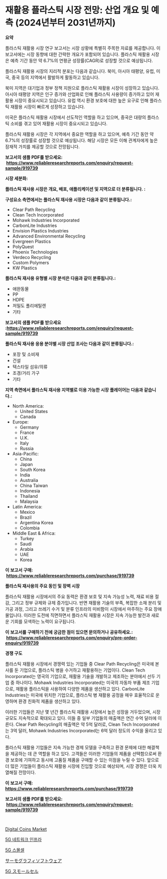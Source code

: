 <p><h1>재활용 플라스틱 시장 전망: 산업 개요 및 예측 (2024년부터 2031년까지)</h1></p><p><strong>요약</strong></p>
<p><p>플라스틱 재활용 시장 연구 보고서는 시장 상황에 특별히 주목한 자료를 제공합니다. 이 보고서에는 시장 동향에 대한 간략한 개요가 포함되어 있습니다. 플라스틱 재활용 시장은 예측 기간 동안 약 6.7%의 연평균 성장률(CAGR)로 성장할 것으로 예상됩니다.</p><p>플라스틱 재활용 시장의 지리적 분포는 다음과 같습니다. 북미, 아시아 태평양, 유럽, 미국, 중국 등의 지역에서 활발하게 활동하고 있습니다.</p><p>북미 지역은 대기업과 정부 정책 지원으로 플라스틱 재활용 시장이 성장하고 있습니다. 아시아 태평양 지역은 인구 증가와 산업화로 인해 플라스틱 사용량이 증가하고 있어 재활용 시장이 중요시되고 있습니다. 유럽 역시 환경 보호에 대한 높은 요구로 인해 플라스틱 재활용 시장이 빠르게 성장하고 있습니다.</p><p>미국은 플라스틱 재활용 시장에서 선도적인 역할을 하고 있으며, 중국은 대량의 플라스틱 소비를 겪고 있어 재활용 시장이 중요시되고 있습니다.</p><p>플라스틱 재활용 시장은 각 지역에서 중요한 역할을 하고 있으며, 예측 기간 동안 약 6.7%의 성장률로 성장할 것으로 예상됩니다. 해당 시장은 모든 이해 관계자에게 높은 잠재적 가치를 제공할 것으로 전망됩니다.</p></p>
<p><strong>보고서의 샘플 PDF를 받으세요: &nbsp;<a href="https://www.reliableresearchreports.com/enquiry/request-sample/919739">https://www.reliableresearchreports.com/enquiry/request-sample/919739</a></strong></p>
<p><strong>시장 세분화:</strong></p>
<p><strong> 플라스틱 재사용 시장은 개요, 배포, 애플리케이션 및 지역으로 더 분류됩니다. :</strong></p>
<p><strong>구성요소 측면에서는 플라스틱 재사용 시장은 다음과 같이 분류됩니다.:</strong></p>
<p><ul><li>Clear Path Recycling</li><li>Clean Tech Incorporated</li><li>Mohawk Industries Incorporated</li><li>CarbonLite Industries</li><li>Envision Plastics Industries</li><li>Advanced Environmental Recycling</li><li>Evergreen Plastics</li><li>PolyQuest</li><li>Phoenix Technologies</li><li>Verdeco Recycling</li><li>Custom Polymers</li><li>KW Plastics</li></ul></p>
<p><strong> 플라스틱 재사용 유형별 시장 분석은 다음과 같이 분류됩니다.:</strong></p>
<p><ul><li>애완동물</li><li>PP</li><li>HDPE</li><li>저밀도 폴리에틸렌</li><li>기타</li></ul></p>
<p><strong>보고서의 샘플 PDF를 받으세요 :<a href="https://www.reliableresearchreports.com/enquiry/request-sample/919739">https://www.reliableresearchreports.com/enquiry/request-sample/919739</a></strong></p>
<p><strong> 플라스틱 재사용 응용 분야별 시장 산업 조사는 다음과 같이 분류됩니다.:</strong></p>
<p><ul><li>포장 및 소비재</li><li>건설</li><li>텍스타일 섬유/의류</li><li>조경/거리 가구</li><li>기타</li></ul></p>
<p><strong>지역 측면에서 플라스틱 재사용 지역별로 이용 가능한 시장 플레이어는 다음과 같습니다.:</strong></p>
<p><ul>
    <li>
        North America:
        <ul>
            <li>United States</li>
            <li>Canada</li>
        </ul>
    </li>
    <li>
        Europe:
        <ul>
            <li>Germany</li>
            <li>France</li>
            <li>U.K.</li>
            <li>Italy</li>
            <li>Russia</li>
        </ul>
    </li>
    <li>
        Asia-Pacific:
        <ul>
            <li>China</li>
            <li>Japan</li>
            <li>South Korea</li>
            <li>India</li>
            <li>Australia</li>
            <li>China Taiwan</li>
            <li>Indonesia</li>
            <li>Thailand</li>
            <li>Malaysia</li>
        </ul>
    </li>
    <li>
        Latin America:
        <ul>
            <li>Mexico</li>
            <li>Brazil</li>
            <li>Argentina Korea</li>
            <li>Colombia</li>
        </ul>
    </li>
    <li>
        Middle East & Africa:
        <ul>
            <li>Turkey</li>
            <li>Saudi</li>
            <li>Arabia</li>
            <li>UAE</li>
            <li>Korea</li>
        </ul>
    </li>
    </ul></p>
<p><strong>이 보고서 구매: &nbsp;<a href="https://www.reliableresearchreports.com/purchase/919739">https://www.reliableresearchreports.com/purchase/919739</a></strong></p>
<p><strong>플라스틱 재사용의 주요 동인 및 장벽 시장</strong></p>
<p><p>플라스틱 재활용 시장에서의 주요 동력은 환경 보호 및 지속 가능성 노력, 재료 비용 절감, 그리고 정부 규제와 규제 증가입니다. 반면 재활용 기술의 부족, 복잡한 소재 분리 및 가공 과정, 그리고 쓰레기 수거 및 분류 인프라의 미비함이 시장에서 마주하는 주요 장애물입니다. 이러한 도전에 직면하면서 플라스틱 재활용 시장은 지속 가능한 발전과 새로운 기회를 모색하는 노력이 요구됩니다.</p></p>
<p><strong>이 보고서를 구매하기 전에 궁금한 점이 있으면 문의하거나 공유하세요.: &nbsp;<a href="https://www.reliableresearchreports.com/enquiry/pre-order-enquiry/919739">https://www.reliableresearchreports.com/enquiry/pre-order-enquiry/919739</a></strong></p>
<p><strong>경쟁 구도</strong></p>
<p><p>플라스틱 재활용 시장에서 경쟁력 있는 기업들 중 Clear Path Recycling은 미국에 본사를 둔 기업으로, 플라스틱 병을 수거하고 재활용하는 기업이다. Clean Tech Incorporated는 영국의 기업으로, 재활용 기술을 개발하고 제조하는 분야에서 선두 기업 중 하나이다. Mohawk Industries Incorporated는 미국의 자동차 부품 제조 기업으로, 재활용 플라스틱을 사용하여 다양한 제품을 생산하고 있다. CarbonLite Industries는 미국에 위치한 기업으로, 플라스틱 병 재활용 공정을 매우 효율적으로 운영하며 환경 친화적 제품을 생산하고 있다.</p><p>이러한 기업들은 지난 몇 년간 플라스틱 재활용 시장에서 높은 성장을 거두었으며, 시장 규모도 지속적으로 확대되고 있다. 이들 중 일부 기업들의 매출액은 연간 수억 달러에 이른다. Clear Path Recycling의 매출액은 약 5억 달러로, Clean Tech Incorporated는 3억 달러, Mohawk Industries Incorporated는 6억 달러 정도의 수익을 올리고 있다.</p><p>플라스틱 재활용 기업들은 지속 가능한 경제 모델을 구축하고 환경 문제에 대한 해결책을 제공하는 데 큰 역할을 하고 있다. 고객들은 이러한 기업들의 제품을 선택함으로써 환경 보호에 기여하고 동시에 고품질 제품을 구매할 수 있는 이점을 누릴 수 있다. 앞으로 더 많은 기업들이 플라스틱 재활용 시장에 진입할 것으로 예상되며, 시장 경쟁은 더욱 치열해질 전망이다.</p></p>
<p><strong>이 보고서 구매: &nbsp; <a href="https://www.reliableresearchreports.com/purchase/919739">https://www.reliableresearchreports.com/purchase/919739</a></strong></p>
<p><strong>보고서의 샘플 PDF를 받으세요: &nbsp;<a href="https://www.reliableresearchreports.com/enquiry/request-sample/919739">https://www.reliableresearchreports.com/enquiry/request-sample/919739</a></strong><strong></strong></p>
<p>&nbsp;</p>
<p><p><a href="https://issuu.com/reportprime-2/docs/digital-coins-market-size-2030.pptx">Digital Coins Market</a></p><p><a href="https://github.com/sougarounis/Market-Research-Report-List-2/blob/main/9547961182980.md">5G 네트워크 인프라</a></p><p><a href="https://github.com/laholand/Market-Research-Report-List-2/blob/main/8237655182979.md">5G 스몰셀</a></p><p><a href="https://github.com/mohamedbakry57/Market-Research-Report-List-2/blob/main/7424991182983.md">サーモグラフィソフトウェア</a></p><p><a href="https://github.com/lababdou/Market-Research-Report-List-2/blob/main/7249869182984.md">5G スモールセル</a></p></p>